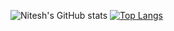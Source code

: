 ![Nitesh's GitHub stats](https://github-readme-stats.vercel.app/api?username=nitesh-relyon&count_private=true&show_icons=true&theme=radical)
[![Top Langs](https://github-readme-stats.vercel.app/api/top-langs/?username=nitesh-relyon&layout=compact&theme=radical)](https://github.com/nitesh-relyon/github-readme-stats)
